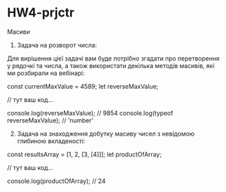 # HW4-prjctr
Масиви

1. Задача на розворот числа:

Для вирішення цієї задачі вам буде потрібно згадати про перетворення у рядочкі та числа, а також використати декілька методів масивів, які ми розбирали на вебінарі:

const currentMaxValue = 4589;
let reverseMaxValue;

// тут ваш код...

console.log(reverseMaxValue); // 9854
console.log(typeof reverseMaxValue); // 'number'


2. Задача на знаходження добутку масиву чисел з невідомою глибиною вкладеності:

const resultsArray = [1, 2, [3, [4]]];
let productOfArray;

// тут ваш код...

console.log(productOfArray); // 24
